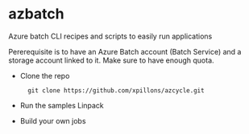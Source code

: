 # azbatch
Azure batch CLI recipes and scripts to easily run applications

Pererequisite is to have an Azure Batch account (Batch Service) and a storage account linked to it. Make sure to have enough quota.

* Clone the repo 

        git clone https://github.com/xpillons/azcycle.git

* Run the samples
    Linpack

* Build your own jobs 